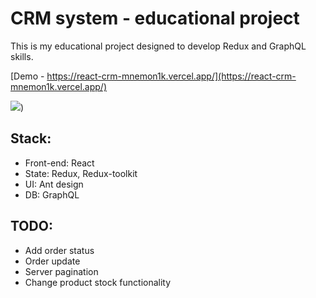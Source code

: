 # CRM system - educational project

This is my educational project designed to develop Redux and GraphQL skills.

[Demo - https://react-crm-mnemon1k.vercel.app/](https://react-crm-mnemon1k.vercel.app/)

![](https://i.ibb.co/Sf9YCkR/screely-1665314997865.png))

## Stack:
- Front-end: React
- State: Redux, Redux-toolkit
- UI: Ant design
- DB: GraphQL

## TODO:
- Add order status
- Order update
- Server pagination
- Change product stock functionality
